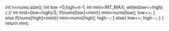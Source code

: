 int n=nums.size();
int low =0,high=n-1;
int mini=INT_MAX;
while(low<=high){
// int mid=(low+high)/2;
if(nums[low]<mini){
mini=nums[low];
low++;
}
else if(nums[high]<mini){
mini=nums[high];
high--;
}
else{
low++;
high--;
}
}
return mini;
